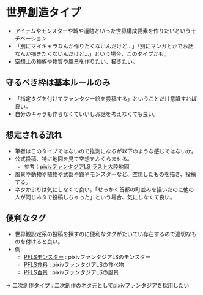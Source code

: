 # 世界創造タイプ
* アイテムやモンスターや城や遺跡といった世界構成要素を作りたいというモチベーション
* 「別にマイキャラなんか作りたくないんだけど…」「別にマンガとかでお話なんか描きたくないんだけど…」という場合、このタイプかも。
* 空想上の種族や物質や風景を作りたい、描きたい。

## 守るべき枠は基本ルールのみ
* 「指定タグを付けてファンタジー絵を投稿する」ということだけ意識すれば良い。
* 自分のキャラも作らなくていいしお話を考えなくても良い。

## 想定される流れ
* 筆者はこのタイプではないので推測になるが以下のような感じではないか。
* 公式投稿、特に地図を見て空想をふくらませる。
  * 参考：[pixivファンタジアLS ラスト大陸地図](https://www.pixiv.net/member_illust.php?mode=medium&illust_id=72286956)
* 風景や動物や植物や武器や鎧やモンスターなど、空想したものを描き、投稿する。
* ネタかぶりは気にしなくて良い。「せっかく首都の町並みを描いたのに他の人が同じネタで投稿しちゃった」という場合、気にしなくて良い。

## 便利なタグ
* 世界観設定系の投稿を探すのに便利なタグがたいてい存在するので適切なものを付けると良い。
* 例
  * [PFLSモンスター](https://www.pixiv.net/search.php?s_mode=s_tag_full&word=PFLS%E3%83%A2%E3%83%B3%E3%82%B9%E3%82%BF%E3%83%BC) : pixivファンタジアLSのモンスター
  * [PFLS食料](https://www.pixiv.net/search.php?s_mode=s_tag_full&word=PFLS%E9%A3%9F%E6%96%99) : pixivファンタジアLSの食べ物
  * [PFLS百景](https://www.pixiv.net/search.php?s_mode=s_tag_full&word=PFLS%E7%99%BE%E6%99%AF) : pixivファンタジアLSの風景

→ [二次創作タイプ : 二次創作のネタ元としてpixivファンタジアを採用したい](04_fanart.md)
